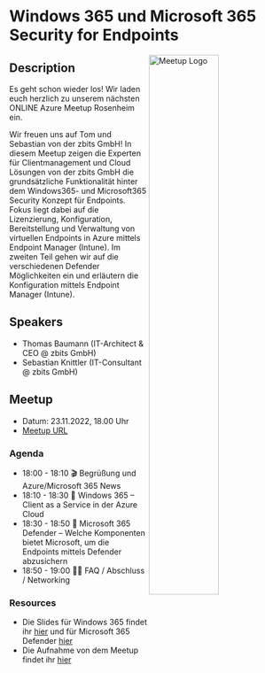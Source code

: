 # Windows 365 und Microsoft 365 Security for Endpoints

<img width="50%" align="right" alt="Meetup Logo" src="https://secure.meetupstatic.com/photos/event/2/5/7/3/clean_476649587.jpeg">

## Description

Es geht schon wieder los! Wir laden euch herzlich zu unserem nächsten ONLINE Azure Meetup Rosenheim ein.

Wir freuen uns auf Tom und Sebastian von der zbits GmbH! In diesem Meetup zeigen die Experten für Clientmanagement und Cloud Lösungen von der zbits GmbH die grundsätzliche Funktionalität hinter dem Windows365- und Microsoft365 Security Konzept für Endpoints. Fokus liegt dabei auf die Lizenzierung, Konfiguration, Bereitstellung und Verwaltung von virtuellen Endpoints in Azure mittels Endpoint Manager (Intune). Im zweiten Teil gehen wir auf die verschiedenen Defender Möglichkeiten ein und erläutern die Konfiguration mittels Endpoint Manager (Intune).

## Speakers

- Thomas Baumann (IT-Architect & CEO @ zbits GmbH)
- Sebastian Knittler (IT-Consultant @ zbits GmbH)

## Meetup

- Datum: 23.11.2022, 18.00 Uhr
- [Meetup URL](https://www.meetup.com/de-DE/azure-meetup-rosenheim/events/289326038/)

### Agenda

- 18:00 - 18:10 🎬 Begrüßung und Azure/Microsoft 365 News
- 18:10 - 18:30 📢 Windows 365 – Client as a Service in der Azure Cloud
- 18:30 - 18:50 📢 Microsoft 365 Defender – Welche Komponenten bietet Microsoft, um die Endpoints mittels Defender abzusichern
- 18:50 - 19:00 🙋‍♂️ FAQ / Abschluss / Networking

### Resources

- Die Slides für Windows 365 findet ihr [hier](zbits_M365-Windows365.pdf) und für Microsoft 365 Defender [hier](zbits_M365-Defender.pdf)
- Die Aufnahme von dem Meetup findet ihr [hier](https://youtu.be/KXEXtuvhrwo)